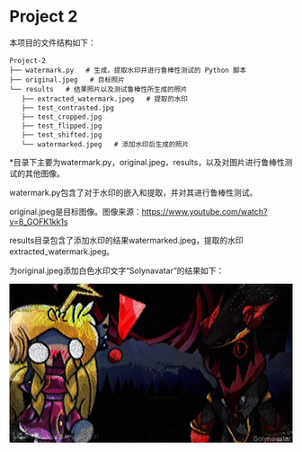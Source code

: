 # Project 2

本项目的文件结构如下：
```
Project-2
├── watermark.py   # 生成，提取水印并进行鲁棒性测试的 Python 脚本
├── original.jpeg   # 目标照片
└── results   # 结果照片以及测试鲁棒性所生成的照片
   ├── extracted_watermark.jpeg   # 提取的水印
   ├── test_contrasted.jpg
   ├── test_cropped.jpg
   ├── test_flipped.jpg
   ├── test_shifted.jpg
   └── watermarked.jpeg   # 添加水印后生成的照片
```

*目录下主要为watermark.py，original.jpeg，results，以及对图片进行鲁棒性测试的其他图像。

watermark.py包含了对于水印的嵌入和提取，并对其进行鲁棒性测试。

original.jpeg是目标图像。图像来源：https://www.youtube.com/watch?v=8_GOFK1kk1s

results目录包含了添加水印的结果watermarked.jpeg，提取的水印extracted_watermark.jpeg。

为original.jpeg添加白色水印文字“Solynavatar”的结果如下：

![项目2测试结果](../images/proj2test.jpeg '项目2测试结果')
